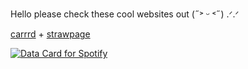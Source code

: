 Hello please check these cool websites out (˶˃ ᵕ ˂˶) .ᐟ.ᐟ

[carrrd](https://ghostlymarriott.carrd.co) + [strawpage](https://akirasite.straw.page)


<a href="https://data-card-for-spotify.herokuapp.com/card?user_id=31nkywcxedvxgneeo25mapb5xez4">
  <img src="https://data-card-for-spotify.herokuapp.com/api/card?user_id=31nkywcxedvxgneeo25mapb5xez4" alt="Data Card for Spotify">
</a>
